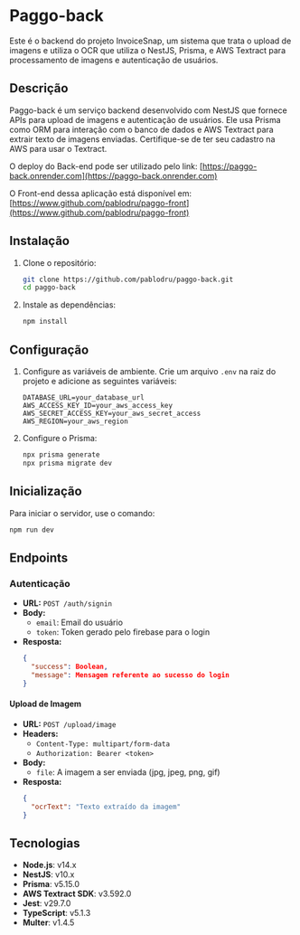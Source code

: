 # Paggo-back

Este é o backend do projeto InvoiceSnap, um sistema que trata o upload de imagens e utiliza o OCR que utiliza o NestJS, Prisma, e AWS Textract para processamento de imagens e autenticação de usuários.

## Descrição

Paggo-back é um serviço backend desenvolvido com NestJS que fornece APIs para upload de imagens e autenticação de usuários. Ele usa Prisma como ORM para interação com o banco de dados e AWS Textract para extrair texto de imagens enviadas. Certifique-se de ter seu cadastro na AWS para usar o Textract.

O deploy do Back-end pode ser utilizado pelo link: [https://paggo-back.onrender.com](https://paggo-back.onrender.com)

O Front-end dessa aplicação está disponível em: [https://www.github.com/pablodru/paggo-front](https://www.github.com/pablodru/paggo-front)

## Instalação

1. Clone o repositório:

    ```sh
    git clone https://github.com/pablodru/paggo-back.git
    cd paggo-back
    ```

2. Instale as dependências:

    ```sh
    npm install
    ```

## Configuração

1. Configure as variáveis de ambiente. Crie um arquivo `.env` na raiz do projeto e adicione as seguintes variáveis:

    ```env
    DATABASE_URL=your_database_url
    AWS_ACCESS_KEY_ID=your_aws_access_key
    AWS_SECRET_ACCESS_KEY=your_aws_secret_access
    AWS_REGION=your_aws_region
    ```

2. Configure o Prisma:

    ```sh
    npx prisma generate
    npx prisma migrate dev
    ```

## Inicialização

Para iniciar o servidor, use o comando:

  ```sh
  npm run dev
  ```

## Endpoints

### Autenticação

- **URL:** `POST /auth/signin`
- **Body:**
  - `email`: Email do usuário
  - `token`: Token gerado pelo firebase para o login
- **Resposta:**
  ```json
  {
    "success": Boolean,
    "message": Mensagem referente ao sucesso do login
  }

#### Upload de Imagem

- **URL:** `POST /upload/image`
- **Headers:**
  - `Content-Type: multipart/form-data`
  - `Authorization: Bearer <token>`
- **Body:**
  - `file`: A imagem a ser enviada (jpg, jpeg, png, gif)
- **Resposta:**
  ```json
  {
    "ocrText": "Texto extraído da imagem"
  }

## Tecnologias

- **Node.js**: v14.x
- **NestJS**: v10.x
- **Prisma**: v5.15.0
- **AWS Textract SDK**: v3.592.0
- **Jest**: v29.7.0
- **TypeScript**: v5.1.3
- **Multer**: v1.4.5
